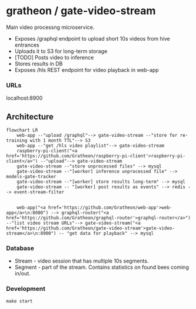 # gratheon / gate-video-stream
Main video processng microservice.

- Exposes /graphql endpoint to upload short 10s videos from hive entrances
- Uploads it to S3 for long-term storage
- [TODO] Posts video to inference
- Stores results in DB
- Exposes /hls REST endpoint for video playback in web-app

### URLs
localhost:8900

## Architecture

```mermaid
flowchart LR
	web-app --"upload /graphql"--> gate-video-stream --"store for re-training with 1 month TTL"--> S3
	web-app --"get /hls video playlist"--> gate-video-stream
	raspberry-pi-client("<a href='https://github.com/Gratheon/raspberry-pi-client'>raspberry-pi-client</a>") --"upload"--> gate-video-stream
	gate-video-stream --"store unprocessed files" --> mysql
 	gate-video-stream --"[worker] inference unprocessed file" --> models-gate-tracker
	gate-video-stream --"[worker] store results long-term" --> mysql
	gate-video-stream -- "[worker] post results as events" --> redis --> event-stream-filter
        

    web-app("<a href='https://github.com/Gratheon/web-app'>web-app</a>\n:8080") --> graphql-router("<a href='https://github.com/Gratheon/graphql-router'>graphql-router</a>") --"list video stream URLs"--> gate-video-stream("<a href='https://github.com/Gratheon/gate-video-stream'>gate-video-stream</a>\n:8900") -- "get data for playback" --> mysql

```

### Database
- Stream - video session that has multiple 10s segments. 
- Segment - part of the stream. Contains statistics on found bees coming in/out.

### Development
```
make start
```
